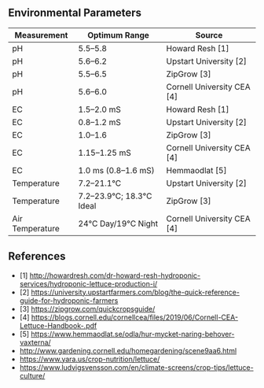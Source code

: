 ## Environmental Parameters

Measurement | Optimum Range | Source
--- | --- | ---
pH | 5.5–5.8 | Howard Resh [1]
pH | 5.6–6.2 | Upstart University [2]
pH | 5.5–6.5 | ZipGrow [3]
pH | 5.6–6.0 | Cornell University CEA [4]
EC | 1.5–2.0 mS | Howard Resh [1]
EC | 0.8–1.2 mS | Upstart University [2]
EC | 1.0–1.6 | ZipGrow [3]
EC | 1.15–1.25 mS | Cornell University CEA [4]
EC | 1.0 ms (0.8–1.6 mS) | Hemmaodlat [5]
Temperature | 7.2–21.1°C | Upstart University [2]
Temperature | 7.2–23.9°C; 18.3°C Ideal | ZipGrow [3]
Air Temperature | 24°C Day/19°C Night | Cornell University CEA [4]


## References

* [1] http://howardresh.com/dr-howard-resh-hydroponic-services/hydroponic-lettuce-production-i/
* [2] https://university.upstartfarmers.com/blog/the-quick-reference-guide-for-hydroponic-farmers
* [3] https://zipgrow.com/quickcropsguide/
* [4] https://blogs.cornell.edu/cornellcea/files/2019/06/Cornell-CEA-Lettuce-Handbook-.pdf
* [5] https://www.hemmaodlat.se/odla/hur-mycket-naring-behover-vaxterna/
* http://www.gardening.cornell.edu/homegardening/scene9aa6.html
* https://www.yara.us/crop-nutrition/lettuce/
* https://www.ludvigsvensson.com/en/climate-screens/crop-tips/lettuce-culture/

